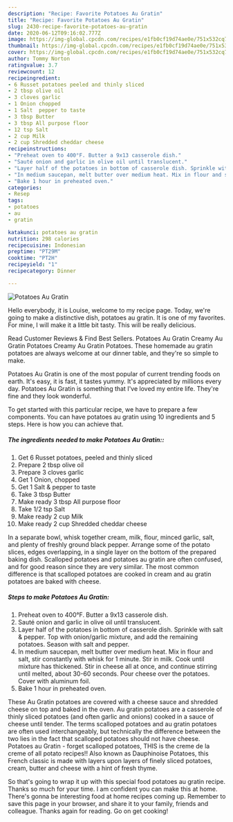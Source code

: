 ```yaml
---
description: "Recipe: Favorite Potatoes Au Gratin"
title: "Recipe: Favorite Potatoes Au Gratin"
slug: 2430-recipe-favorite-potatoes-au-gratin
date: 2020-06-12T09:16:02.777Z
image: https://img-global.cpcdn.com/recipes/e1fb0cf19d74ae0e/751x532cq70/potatoes-au-gratin-recipe-main-photo.jpg
thumbnail: https://img-global.cpcdn.com/recipes/e1fb0cf19d74ae0e/751x532cq70/potatoes-au-gratin-recipe-main-photo.jpg
cover: https://img-global.cpcdn.com/recipes/e1fb0cf19d74ae0e/751x532cq70/potatoes-au-gratin-recipe-main-photo.jpg
author: Tommy Norton
ratingvalue: 3.7
reviewcount: 12
recipeingredient:
- 6 Russet potatoes peeled and thinly sliced
- 2 tbsp olive oil
- 3 cloves garlic
- 1 Onion chopped
- 1 Salt  pepper to taste
- 3 tbsp Butter
- 3 tbsp All purpose floor
- 12 tsp Salt
- 2 cup Milk
- 2 cup Shredded cheddar cheese
recipeinstructions:
- "Preheat oven to 400°F. Butter a 9x13 casserole dish."
- "Sauté onion and garlic in olive oil until translucent."
- "Layer half of the potatoes in bottom of casserole dish. Sprinkle with salt &amp; pepper. Top with onion/garlic mixture, and add the remaining potatoes. Season with salt and pepper."
- "In medium saucepan, melt butter over medium heat. Mix in flour and salt, stir constantly with whisk for 1 minute. Stir in milk. Cook until mixture has thickened. Stir in cheese all at once, and continue stirring until melted, about 30-60 seconds. Pour cheese over the potatoes. Cover with aluminum foil."
- "Bake 1 hour in preheated oven."
categories:
- Resep
tags:
- potatoes
- au
- gratin

katakunci: potatoes au gratin
nutrition: 298 calories
recipecuisine: Indonesian
preptime: "PT29M"
cooktime: "PT2H"
recipeyield: "1"
recipecategory: Dinner

---
```



![Potatoes Au Gratin](https://img-global.cpcdn.com/recipes/e1fb0cf19d74ae0e/751x532cq70/potatoes-au-gratin-recipe-main-photo.jpg)

Hello everybody, it is Louise, welcome to my recipe page. Today, we're going to make a distinctive dish, potatoes au gratin. It is one of my favorites. For mine, I will make it a little bit tasty. This will be really delicious.

Read Customer Reviews &amp; Find Best Sellers. Potatoes Au Gratin Creamy Au Gratin Potatoes Creamy Au Gratin Potatoes. These homemade au gratin potatoes are always welcome at our dinner table, and they&#39;re so simple to make.

Potatoes Au Gratin is one of the most popular of current trending foods on earth. It's easy, it is fast, it tastes yummy. It's appreciated by millions every day. Potatoes Au Gratin is something that I've loved my entire life. They're fine and they look wonderful.


To get started with this particular recipe, we have to prepare a few components. You can have potatoes au gratin using 10 ingredients and 5 steps. Here is how you can achieve that.

##### The ingredients needed to make Potatoes Au Gratin::

1. Get 6 Russet potatoes, peeled and thinly sliced
1. Prepare 2 tbsp olive oil
1. Prepare 3 cloves garlic
1. Get 1 Onion, chopped
1. Get 1 Salt &amp; pepper to taste
1. Take 3 tbsp Butter
1. Make ready 3 tbsp All purpose floor
1. Take 1/2 tsp Salt
1. Make ready 2 cup Milk
1. Make ready 2 cup Shredded cheddar cheese


In a separate bowl, whisk together cream, milk, flour, minced garlic, salt, and plenty of freshly ground black pepper. Arrange some of the potato slices, edges overlapping, in a single layer on the bottom of the prepared baking dish. Scalloped potatoes and potatoes au gratin are often confused, and for good reason since they are very similar. The most common difference is that scalloped potatoes are cooked in cream and au gratin potatoes are baked with cheese. 

##### Steps to make Potatoes Au Gratin:

1. Preheat oven to 400°F. Butter a 9x13 casserole dish.
1. Sauté onion and garlic in olive oil until translucent.
1. Layer half of the potatoes in bottom of casserole dish. Sprinkle with salt &amp; pepper. Top with onion/garlic mixture, and add the remaining potatoes. Season with salt and pepper.
1. In medium saucepan, melt butter over medium heat. Mix in flour and salt, stir constantly with whisk for 1 minute. Stir in milk. Cook until mixture has thickened. Stir in cheese all at once, and continue stirring until melted, about 30-60 seconds. Pour cheese over the potatoes. Cover with aluminum foil.
1. Bake 1 hour in preheated oven.


These Au Gratin potatoes are covered with a cheese sauce and shredded cheese on top and baked in the oven. Au gratin potatoes are a casserole of thinly sliced potatoes (and often garlic and onions) cooked in a sauce of cheese until tender. The terms scalloped potatoes and au gratin potatoes are often used interchangeably, but technically the difference between the two lies in the fact that scalloped potatoes should not have cheese. Potatoes au Gratin - forget scalloped potatoes, THIS is the creme de la creme of all potato recipes!! Also known as Dauphinoise Potatoes, this French classic is made with layers upon layers of finely sliced potatoes, cream, butter and cheese with a hint of fresh thyme. 

So that's going to wrap it up with this special food potatoes au gratin recipe. Thanks so much for your time. I am confident you can make this at home. There's gonna be interesting food at home recipes coming up. Remember to save this page in your browser, and share it to your family, friends and colleague. Thanks again for reading. Go on get cooking!
